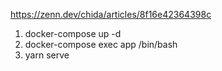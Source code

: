 https://zenn.dev/chida/articles/8f16e42364398c

1. docker-compose up -d
2. docker-compose exec app /bin/bash
3. yarn serve
